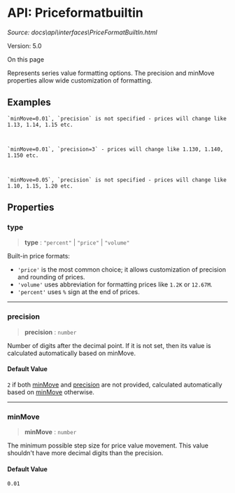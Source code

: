 # API: Priceformatbuiltin

*Source: docs\api\interfaces\PriceFormatBuiltIn.html*

Version: 5.0

On this page

Represents series value formatting options. The precision and minMove properties allow wide customization of formatting.

## Examples[​](PriceFormatBuiltIn.html#examples "Direct link to Examples")
    
    
    `minMove=0.01`, `precision` is not specified - prices will change like 1.13, 1.14, 1.15 etc.  
    
    
    
    `minMove=0.01`, `precision=3` - prices will change like 1.130, 1.140, 1.150 etc.  
    
    
    
    `minMove=0.05`, `precision` is not specified - prices will change like 1.10, 1.15, 1.20 etc.  
    

## Properties[​](PriceFormatBuiltIn.html#properties "Direct link to Properties")

### type[​](PriceFormatBuiltIn.html#type "Direct link to type")

> **type** : `"percent"` | `"price"` | `"volume"`

Built-in price formats:

  * `'price'` is the most common choice; it allows customization of precision and rounding of prices.
  * `'volume'` uses abbreviation for formatting prices like `1.2K` or `12.67M`.
  * `'percent'` uses `%` sign at the end of prices.

* * *

### precision[​](PriceFormatBuiltIn.html#precision "Direct link to precision")

> **precision** : `number`

Number of digits after the decimal point. If it is not set, then its value is calculated automatically based on minMove.

#### Default Value[​](PriceFormatBuiltIn.html#default-value "Direct link to Default Value")

`2` if both [minMove](PriceFormatBuiltIn.html#minmove) and [precision](PriceFormatBuiltIn.html#precision) are not provided, calculated automatically based on [minMove](PriceFormatBuiltIn.html#minmove) otherwise.

* * *

### minMove[​](PriceFormatBuiltIn.html#minmove "Direct link to minMove")

> **minMove** : `number`

The minimum possible step size for price value movement. This value shouldn't have more decimal digits than the precision.

#### Default Value[​](PriceFormatBuiltIn.html#default-value-1 "Direct link to Default Value")

`0.01`
